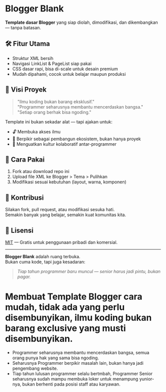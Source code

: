 # Blogger Blank

**Template dasar Blogger** yang siap diolah, dimodifikasi, dan dikembangkan — tanpa batasan.

## 🛠️ Fitur Utama
- Struktur XML bersih
- Navigasi LinkList & PageList siap pakai
- CSS dasar rapi, bisa di-scale untuk desain premium
- Mudah dipahami, cocok untuk belajar maupun produksi

## 🎯 Visi Proyek

> "Ilmu koding bukan barang eksklusif."  
> "Programmer seharusnya membantu mencerdaskan bangsa."  
> "Setiap orang berhak bisa ngoding."

Template ini bukan sekadar alat — tapi ajakan untuk:
- 🔓 Membuka akses ilmu
- 🧠 Berpikir sebagai pembangun ekosistem, bukan hanya proyek
- 🤝 Menguatkan kultur kolaboratif antar-programmer

## 🧰 Cara Pakai
1. Fork atau download repo ini
2. Upload file XML ke Blogger > Tema > Pulihkan
3. Modifikasi sesuai kebutuhan (layout, warna, komponen)

## 🙌 Kontribusi
Silakan fork, pull request, atau modifikasi sesuka hati.  
Semakin banyak yang belajar, semakin kuat komunitas kita.

## 🔖 Lisensi
[MIT](LICENSE) — Gratis untuk penggunaan pribadi dan komersial.

---

**Blogger Blank** adalah ruang terbuka.  
Bukan cuma kode, tapi juga kesadaran:  
> *Tiap tahun programmer baru muncul — senior harus jadi pintu, bukan pagar.*


# Membuat Template Blogger cara mudah, tidak ada yang perlu disembunyikan, ilmu koding bukan barang exclusive yang musti disembunyikan.
- Programmer seharusnya membantu mencerdaskan bangsa, semua orang punya hak yang sama bisa ngoding.
- Seharusnya Programmer berpikir masalah lain, bukan hanya jadi pengembang website.
- Tiap tahun lulusan programmer selalu bertmbah, Programmer Senior seharusnya sudah mampu membuka loker untuk menampung yunior-nya, bukan berhenti pada posisi staff atau karyawan.
